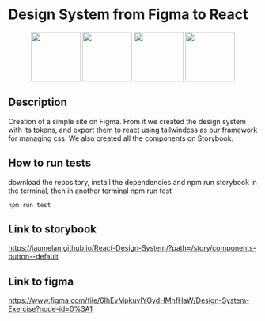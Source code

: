 # Design System from Figma to React

<div style="display: inline_block;" align="center" >
<img height="100" align="center" src="https://cdn.jsdelivr.net/gh/devicons/devicon/icons/react/react-original.svg" /> 
    <img height="100" align="center" src="https://cdn.jsdelivr.net/gh/devicons/devicon/icons/storybook/storybook-original.svg" />
    <img height="100" align="center" src="https://cdn.jsdelivr.net/gh/devicons/devicon/icons/typescript/typescript-original.svg" />
     <img height="100" align="center" src="https://cdn.jsdelivr.net/gh/devicons/devicon/icons/tailwindcss/tailwindcss-original-wordmark.svg" />
</div>

## Description

Creation of a simple site on Figma. From it we created the design system with its tokens, and export them to react using tailwindcss as our framework for managing css. We also created all the components on Storybook.

## How to run tests

download the repository, install the dependencies and npm run storybook in the terminal, then in another terminal npm run test

    npm run test



## Link to storybook

https://jaumelan.github.io/React-Design-System/?path=/story/components-button--default

## Link to figma

https://www.figma.com/file/6IhEvMpkuvIYGydHMhfHaW/Design-System-Exercise?node-id=0%3A1